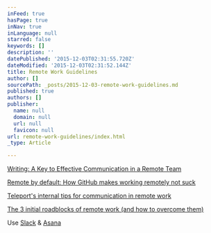 ```yaml
---
inFeed: true
hasPage: true
inNav: true
inLanguage: null
starred: false
keywords: []
description: ''
datePublished: '2015-12-03T02:31:55.720Z'
dateModified: '2015-12-03T02:31:52.144Z'
title: Remote Work Guidelines
author: []
sourcePath: _posts/2015-12-03-remote-work-guidelines.md
published: true
authors: []
publisher:
  name: null
  domain: null
  url: null
  favicon: null
url: remote-work-guidelines/index.html
_type: Article

---
```

[Writing: A Key to Effective Communication in a Remote Team][0]

[Remote by default: How GitHub makes working remotely not suck][1]

[Teleport's internal tips for communication in remote work][2]

[The 3 initial roadblocks of remote work (and how to overcome them)][3]

[][3]Use [Slack][4] & [Asana][5]

[0]: http://teleport.org/2015/11/writing-in-remote-team/
[1]: http://devslovebacon.com/conferences/bacon-2014/talks/remote-by-default-how-github-makes-working-remotely-not-suck
[2]: http://teleport.org/2015/10/teleport-remote-work-tips/
[3]: http://teleport.org/2015/09/overcoming-remote-work-roadblocks/
[4]: slackinaugur.herokuapp.com
[5]: www.asana.com
